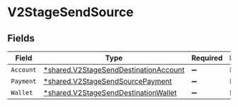 # V2StageSendSource


## Fields

| Field                                                                                                | Type                                                                                                 | Required                                                                                             | Description                                                                                          |
| ---------------------------------------------------------------------------------------------------- | ---------------------------------------------------------------------------------------------------- | ---------------------------------------------------------------------------------------------------- | ---------------------------------------------------------------------------------------------------- |
| `Account`                                                                                            | [*shared.V2StageSendDestinationAccount](../../../pkg/models/shared/v2stagesenddestinationaccount.md) | :heavy_minus_sign:                                                                                   | N/A                                                                                                  |
| `Payment`                                                                                            | [*shared.V2StageSendSourcePayment](../../../pkg/models/shared/v2stagesendsourcepayment.md)           | :heavy_minus_sign:                                                                                   | N/A                                                                                                  |
| `Wallet`                                                                                             | [*shared.V2StageSendDestinationWallet](../../../pkg/models/shared/v2stagesenddestinationwallet.md)   | :heavy_minus_sign:                                                                                   | N/A                                                                                                  |